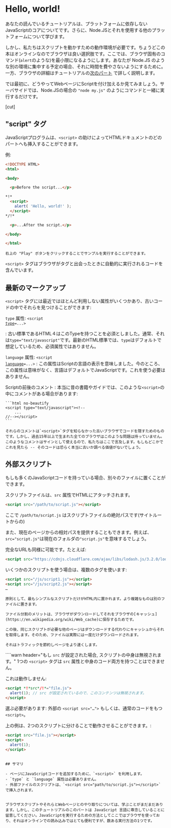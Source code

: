 # Hello, world!

あなたの読んでいるチュートリアルは、プラットフォームに依存しないJavaScriptのコアについてです。さらに、Node.JSとそれを使用する他のプラットフォームについて学びます。

しかし、私たちはスクリプトを動かすための動作環境が必要です。ちょうどこの本はオンラインなのでブラウザは良い選択肢です。ここでは、ブラウザ固有のコマンド(`alert`のような)を最小限になるようにします。あなたが Node.JS のような別の環境に集中する予定の場合、それに時間を費やさないようにするために。一方、ブラウザの詳細はチュートリアルの[次のパート](/ui) で詳しく説明します。

では最初に、どうやってWebページにScriptを付け加えるか見てみましょう。サーバサイドでは、Node.JSの場合の `"node my.js"` のようにコマンドと一緒に実行するだけです。


[cut]

## "script" タグ 

JavaScriptプログラムは、`<script>` の助けによってHTMLドキュメントのどのパートへも挿入することができます。

例:

```html run height=100
<!DOCTYPE HTML>
<html>

<body>

  <p>Before the script...</p>

*!*
  <script>
    alert( 'Hello, world!' );
  </script>
*/!*

  <p>...After the script.</p>

</body>

</html>
```

```オンライン
右上の "Play" ボタンをクリックすることでサンプルを実行することができます。
```

`<script>` タグはブラウザがタグと出会ったときに自動的に実行されるコードを含んでいます。


## 最新のマークアップ 

`<script>` タグには最近ではほとんど利用しない属性がいくつかあり、古いコードの中でそれらを見つけることができます:

 `type` 属性: <code>&lt;script <u>type</u>=...&gt;</code>

 : 古い標準であるHTML４はこのTypeを持つことを必須としました。通常、それは`type="text/javascript"`です。最新のHTML標準では、`type`はデフォルトで想定しているため、必須属性ではありません。

 `language` 属性: <code>&lt;script <u>language</u>=...&gt;</code>
  : この属性はScriptの言語の表示を意味しました。今のところ、この属性は意味がなく、言語はデフォルトでJavaScriptです。これを使う必要はありません。

Scriptの前後のコメント
: 本当に昔の書籍やガイドでは、このような`<script>`の中にコメントがある場合があります:

    ```html no-beautify
    <script type="text/javascript"><!--
        ...
    //--></script>
    ```

    それらのコメントは`<script>`タグを知らなかった古いブラウザでコードを隠すためのものです。しかし、過去15年以上で生まれた全てのブラウザはこのような問題は持っていません。このようなコメントはサインとして使えるので、私たちはここで言及します。もしもどこかでこれを見たら -- そのコードは恐らく本当に古いか調べる価値がないでしょう。


## 外部スクリプト 

もしも多くのJavaScriptコードを持っている場合、別々のファイルに置くことができます。

スクリプトファイルは、`src` 属性でHTMLにアタッチされます。

```html
<script src="/path/to/script.js"></script>
```

ここで `/path/to/script.js` はスクリプトファイルの絶対パスです(サイトルートからの)

また、現在のページからの相対パスを提供することもできます。例えば、`src="script.js"`は現在のフォルダの`"script.js"`を意味するでしょう。

完全なURLも同様に可能です。たとえば:

```html
<script src="https://cdnjs.cloudflare.com/ajax/libs/lodash.js/3.2.0/lodash.js"></script>
```

いくつかのスクリプトを使う場合は、複数のタグを使います:

```html
<script src="/js/script1.js"></script>
<script src="/js/script2.js"></script>
…
```

```smart
原則として、最もシンプルなスクリプトだけがHTML内に置かれます。より複雑なものは別のファイルに置きます。

ファイル分割のメリットは、ブラウザがダウンロードしてそれをブラウザの[キャッシュ](https://en.wikipedia.org/wiki/Web_cache)に保存するためです。

この後、同じスクリプトが必要な他のページはダウンロードする代わりにキャッシュからそれを取得します。そのため、ファイルは実際には一度だけダウンロードされます。

それはトラフィックを節約しページをより速くします。
```

````warn header="もし `src` が設定された場合, スクリプトの中身は無視されます。"
1つの `<script>` タグは `src` 属性と中身のコード両方を持つことはできません。

これは動作しません:

```html
<script *!*src*/!*="file.js">
  alert(1); // src が設定されているので、このコンテンツは無視されます。
</script>
```

選ぶ必要があります: 外部の `<script src="…">` もしくは、通常のコードをもつ `<script>`。

上の例は、2つのスクリプトに分けることで動作させることができます。:

```html
<script src="file.js"></script>
<script>
  alert(1);
</script>
```
````

## サマリ 

- ページにJavaScriptコードを追加するために、`<script>` を利用します。
- `type` と `language` 属性は必要ありません。
- 外部ファイルのスクリプトは、`<script src="path/to/script.js"></script>` で挿入されます。


ブラウザスクリプトやそれらとWebページとのやり取りについては、学ぶことがまだまだあります。しかし、このチュートリアルのこのパートは JavaScript 言語に専念していることに留意してください。JavaScriptを実行するための方法としてここではブラウザを使っており、それはオンラインでの読み込みではとても便利ですが、数ある実行方法の1つです。
